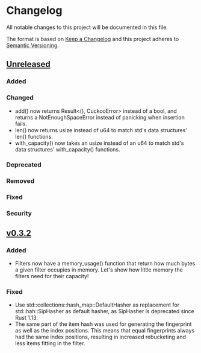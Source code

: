 # Changelog
All notable changes to this project will be documented in this file.

The format is based on [Keep a Changelog](http://keepachangelog.com/en/1.0.0/)
and this project adheres to [Semantic Versioning](http://semver.org/spec/v2.0.0.html).

## [Unreleased]
### Added
### Changed
- add() now returns Result<(), CuckooError> instead of a bool, and returns a NotEnoughSpaceError instead of panicking
  when insertion fails.
- len() now returns usize instead of u64 to match std's data structures' len() functions.
- with_capacity() now takes an usize instead of an u64 to match std's data structures' with_capacity() functions.
### Deprecated
### Removed
### Fixed
### Security

## [v0.3.2]
### Added
- Filters now have a memory_usage() function that return how much bytes a given filter occupies in memory.
  Let's show how little memory the filters need for their capacity!
### Fixed
- Use std::collections::hash_map::DefaultHasher as replacement for std::hah::SipHasher as default hasher, as
  SipHasher is deprecated since Rust 1.13.
- The same part of the item hash was used for generating the fingerprint as well as the index positions. This means that
  equal fingerprints always had the same index positions, resulting in increased rebucketing and less items fitting in
  the filter.

[Unreleased]: https://github.com/seiflotfy/rust-cuckoofilter/compare/v0.3.2...HEAD
[v0.3.2]: https://github.com/seiflotfy/rust-cuckoofilter/compare/v0.3.1...v0.3.2
